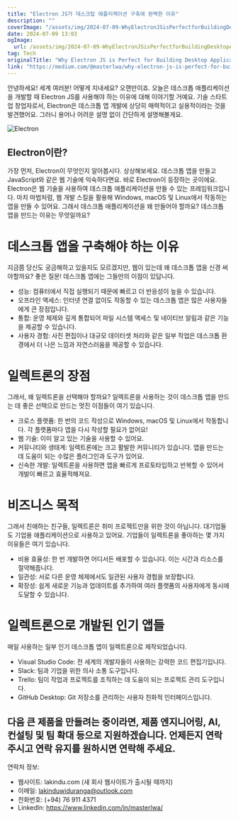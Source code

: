 ```yaml
---
title: "Electron JS가 데스크탑 애플리케이션 구축에 완벽한 이유"
description: ""
coverImage: "/assets/img/2024-07-09-WhyElectronJSisPerfectforBuildingDesktopApplications_0.png"
date: 2024-07-09 13:03
ogImage:
  url: /assets/img/2024-07-09-WhyElectronJSisPerfectforBuildingDesktopApplications_0.png
tag: Tech
originalTitle: "Why Electron JS is Perfect for Building Desktop Applications"
link: "https://medium.com/@masterlwa/why-electron-js-is-perfect-for-building-desktop-applications-d1067c7f2076"
---
```


안녕하세요! 세계 여러분! 어떻게 지내세요? 오랜만이죠. 오늘은 데스크톱 애플리케이션을 개발할 때 Electron JS를 사용해야 하는 이유에 대해 이야기할 거예요. 기술 스타트업 창업자로서, Electron은 데스크톱 앱 개발에 상당히 매력적이고 실용적이라는 것을 발견했어요. 그러니 용어나 어려운 설명 없이 간단하게 설명해볼게요.

![Electron](/assets/img/2024-07-09-WhyElectronJSisPerfectforBuildingDesktopApplications_0.png)

## Electron이란?

가장 먼저, Electron이 무엇인지 알아봅시다. 상상해보세요. 데스크톱 앱을 만들고 JavaScript와 같은 웹 기술에 익숙하다면요. 바로 Electron이 등장하는 곳이에요. Electron은 웹 기술을 사용하여 데스크톱 애플리케이션을 만들 수 있는 프레임워크입니다. 마치 마법처럼, 웹 개발 스킬을 활용해 Windows, macOS 및 Linux에서 작동하는 앱을 만들 수 있어요. 그래서 데스크톱 애플리케이션을 왜 만들어야 할까요? 데스크톱 앱을 만드는 이유는 무엇일까요?

<div class="content-ad"></div>

# 데스크톱 앱을 구축해야 하는 이유

지금쯤 당신도 궁금해하고 있을지도 모르겠지만, 웹이 있는데 왜 데스크톱 앱을 신경 써야할까요? 좋은 질문! 데스크톱 앱에는 그들만의 이점이 있답니다.

- 성능: 컴퓨터에서 직접 실행되기 때문에 빠르고 더 반응성이 높을 수 있습니다.
- 오프라인 액세스: 인터넷 연결 없이도 작동할 수 있는 데스크톱 앱은 많은 사용자들에게 큰 장점입니다.
- 통합: 운영 체제와 깊게 통합되어 파일 시스템 액세스 및 네이티브 알림과 같은 기능을 제공할 수 있습니다.
- 사용자 경험: 사진 편집이나 대규모 데이터셋 처리와 같은 일부 작업은 데스크톱 환경에서 더 나은 느낌과 자연스러움을 제공할 수 있습니다.

# 일렉트론의 장점

<div class="content-ad"></div>

그래서, 왜 일렉트론을 선택해야 할까요? 일렉트론을 사용하는 것이 데스크톱 앱을 만드는 데 좋은 선택으로 만드는 멋진 이점들이 여기 있습니다.

- 크로스 플랫폼: 한 번의 코드 작성으로 Windows, macOS 및 Linux에서 작동합니다. 각 플랫폼마다 앱을 다시 작성할 필요가 없어요!
- 웹 기술: 이미 알고 있는 기술을 사용할 수 있어요.
- 커뮤니티와 생태계: 일렉트론에는 크고 활발한 커뮤니티가 있습니다. 앱을 만드는 데 도움이 되는 수많은 플러그인과 도구가 있어요.
- 신속한 개발: 일렉트론을 사용하면 앱을 빠르게 프로토타입하고 반복할 수 있어서 개발이 빠르고 효율적해져요.

# 비즈니스 목적

그래서 친애하는 친구들, 일렉트론은 취미 프로젝트만을 위한 것이 아닙니다. 대기업들도 기업용 애플리케이션으로 사용하고 있어요. 기업들이 일렉트론을 좋아하는 몇 가지 이유들은 여기 있습니다.

<div class="content-ad"></div>

- 비용 효율성: 한 번 개발하면 어디서든 배포할 수 있습니다. 이는 시간과 리소스를 절약해줍니다.
- 일관성: 서로 다른 운영 체제에서도 일관된 사용자 경험을 보장합니다.
- 확장성: 쉽게 새로운 기능과 업데이트를 추가하여 여러 플랫폼의 사용자에게 동시에 도달할 수 있습니다.

# 일렉트론으로 개발된 인기 앱들

매일 사용하는 일부 인기 데스크톱 앱이 일렉트론으로 제작되었습니다.

- Visual Studio Code: 전 세계의 개발자들이 사용하는 강력한 코드 편집기입니다.
- Slack: 팀과 기업을 위한 의사 소통 도구입니다.
- Trello: 팀이 작업과 프로젝트를 조직하는 데 도움이 되는 프로젝트 관리 도구입니다.
- GitHub Desktop: Git 저장소를 관리하는 사용자 친화적 인터페이스입니다.

<div class="content-ad"></div>

## 다음 큰 제품을 만들려는 중이라면, 제품 엔지니어링, AI, 컨설팅 및 팀 확대 등으로 지원하겠습니다. 언제든지 연락 주시고 연락 유지를 원하시면 연락해 주세요.

연락처 정보:

- 웹사이트: lakindu.com (새 회사 웹사이트가 출시될 때까지)
- 이메일: lakinduwiduranga@outlook.com
- 전화번호: (+94) 76 911 4371
- LinkedIn: https://www.linkedin.com/in/masterlwa/
